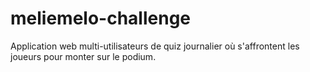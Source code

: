 # meliemelo-challenge
Application web multi-utilisateurs de quiz journalier où s'affrontent les joueurs pour monter sur le podium.
